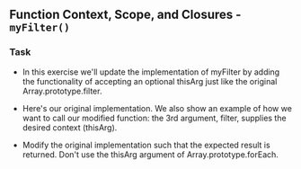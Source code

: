 ## Function Context, Scope, and Closures - `myFilter()`

### Task
- In this exercise we'll update the implementation of myFilter by adding the functionality of accepting an optional thisArg just like the original Array.prototype.filter.

- Here's our original implementation. We also show an example of how we want to call our modified function: the 3rd argument, filter, supplies the desired context (thisArg).

- Modify the original implementation such that the expected result is returned. Don't use the thisArg argument of Array.prototype.forEach.
